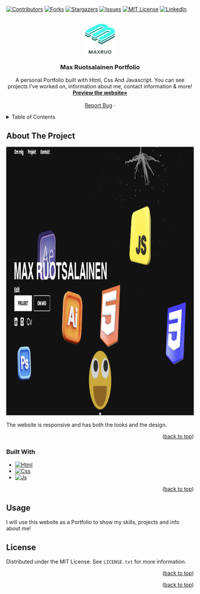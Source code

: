 
<a name="readme-top"></a>




[![Contributors][contributors-shield]][contributors-url]
[![Forks][forks-shield]][forks-url]
[![Stargazers][stars-shield]][stars-url]
[![Issues][issues-shield]][issues-url]
[![MIT License][license-shield]][license-url]
[![LinkedIn][linkedin-shield]][linkedin-url]



<!-- PROJECT LOGO -->
<br />
<div align="center">
  <a href="https://github.com/MaxRuotsalainen">
    <img src="/assets/logo.png" alt="Logo" width="80" height="80">
  </a>

<h3 align="center">Max Ruotsalainen Portfolio</h3>

  <p align="center">
    A personal Portfolio built with Html, Css And Javascript. You can see projects I've worked on, information about me, contact information & more!
    <br />
    <a href="https://maxruotsalainen.github.io/Max-Portfolio/"><strong>Preview the website»</strong></a>
    <br />
    <br />
    <a href="https://github.com/MaxRuotsalainen/Max-Portfolio/issues">Report Bug</a>
    ·
   
    
 
  </p>
</div>



<!-- TABLE OF CONTENTS -->
<details>
  <summary>Table of Contents</summary>
  <ol>
    <li>
      <a href="#about-the-project">About The Project</a>
      <ul>
        <li><a href="#built-with">Built With</a></li>
      </ul>
    </li>
    <li><a href="#usage">Usage</a></li>
    <li><a href="#contact">Contact</a></li>
    
 
  </ol>
</details>



<!-- ABOUT THE PROJECT -->
## About The Project
<a href="https://github.com/MaxRuotsalainen">
    <img src="preview.png" alt="Logo" width="1280" height="720">
  </a>



The website is responsive and has both the looks and the design.
<p align="right">(<a href="#readme-top">back to top</a>)</p>



### Built With

* [![Html][Html5]][Html5-url]
* [![Css][Css3]][Css3-url]
* [![Js][Javascript]][Javascript-url]



<p align="right">(<a href="#readme-top">back to top</a>)</p>






<!-- USAGE EXAMPLES -->
## Usage

I will use this website as a Portfolio to show my skills, projects and info about me!






<!-- LICENSE -->
## License

Distributed under the MIT License. See `LICENSE.txt` for more information.

<p align="right">(<a href="#readme-top">back to top</a>)</p>





<p align="right">(<a href="#readme-top">back to top</a>)</p>



<!-- MARKDOWN LINKS & IMAGES -->
<!-- https://www.markdownguide.org/basic-syntax/#reference-style-links -->
[contributors-shield]: https://img.shields.io/github/contributors/MaxRuotsalainen/Max-Portfolio.svg?style=for-the-badge
[contributors-url]: https://github.com/MaxRuotsalainen/Max-Portfolio/graphs/contributors
[forks-shield]: https://img.shields.io/github/forks/MaxRuotsalainen/Max-Portfolio.svg?style=for-the-badge
[forks-url]: https://github.com/MaxRuotsalainen/Max-Portfolio/network/members
[stars-shield]: https://img.shields.io/github/stars/MaxRuotsalainen/Max-Portfolio.svg?style=for-the-badge
[stars-url]: https://github.com/MaxRuotsalainen/Max-Portfolio/stargazers
[issues-shield]: https://img.shields.io/github/issues/MaxRuotsalainen/Max-Portfolio.svg?style=for-the-badge
[issues-url]: https://github.com/MaxRuotsalainen/Max-Portfolio/issues
[license-shield]: https://img.shields.io/github/license/MaxRuotsalainen/Max-Portfolio.svg?style=for-the-badge
[license-url]: https://github.com/MaxRuotsalainen/Max-Portfolio/blob/master/LICENSE.txt
[linkedin-shield]: https://img.shields.io/badge/-LinkedIn-black.svg?style=for-the-badge&logo=linkedin&colorB=555
[linkedin-url]: https://linkedin.com/in/linkedin_username
[product-screenshot]: images/screenshot.png
[Next.js]: https://img.shields.io/badge/next.js-000000?style=for-the-badge&logo=nextdotjs&logoColor=white
[Next-url]: https://nextjs.org/
[React.js]: https://img.shields.io/badge/React-20232A?style=for-the-badge&logo=react&logoColor=61DAFB
[React-url]: https://reactjs.org/
[Vue.js]: https://img.shields.io/badge/Vue.js-35495E?style=for-the-badge&logo=vuedotjs&logoColor=4FC08D
[Vue-url]: https://vuejs.org/
[Angular.io]: https://img.shields.io/badge/Angular-DD0031?style=for-the-badge&logo=angular&logoColor=white
[Angular-url]: https://angular.io/
[Svelte.dev]: https://img.shields.io/badge/Svelte-4A4A55?style=for-the-badge&logo=svelte&logoColor=FF3E00
[Svelte-url]: https://svelte.dev/
[Laravel.com]: https://img.shields.io/badge/Laravel-FF2D20?style=for-the-badge&logo=laravel&logoColor=white
[Laravel-url]: https://laravel.com
[Bootstrap.com]: https://img.shields.io/badge/Bootstrap-563D7C?style=for-the-badge&logo=bootstrap&logoColor=white
[Bootstrap-url]: https://getbootstrap.com
[JQuery.com]: https://img.shields.io/badge/jQuery-0769AD?style=for-the-badge&logo=jquery&logoColor=white
[JQuery-url]: https://jquery.com 
[Html5]: https://img.shields.io/badge/HTML5-E34F26?style=for-the-badge&logo=html5&logoColor=white
[Html5-url]: https://www.w3schools.com/html/html_intro.asp
[Css3]: https://img.shields.io/badge/CSS3-1572B6?style=for-the-badge&logo=css3&logoColor=white
[Css3-url]: https://developer.mozilla.org/en-US/docs/Web/CSS
[Javascript]: https://img.shields.io/badge/JavaScript-323330?style=for-the-badge&logo=javascript&logoColor=F7DF1E
[Javascript-url]: https://www.javascript.com/

